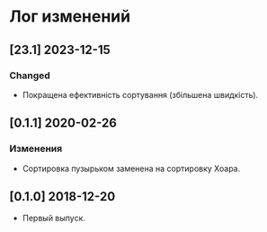 # Лог изменений

[//]: # (YYYY-MM-DD)
[//]: # (Added, Changed, Deprecated, Removed, Fixed, Security)

## [23.1] 2023-12-15

### Changed

- Покращена ефективність сортування (збільшена швидкість).

## [0.1.1] 2020-02-26

### Изменения

- Сортировка пузырьком заменена на сортировку Хоара.

## [0.1.0] 2018-12-20

- Первый выпуск.